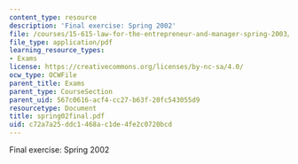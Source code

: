 ```yaml
---
content_type: resource
description: 'Final exercise: Spring 2002'
file: /courses/15-615-law-for-the-entrepreneur-and-manager-spring-2003/c72a7a25ddc1468ac1de4fe2c0720bcd_spring02final.pdf
file_type: application/pdf
learning_resource_types:
- Exams
license: https://creativecommons.org/licenses/by-nc-sa/4.0/
ocw_type: OCWFile
parent_title: Exams
parent_type: CourseSection
parent_uid: 567c0616-acf4-cc27-b63f-20fc543055d9
resourcetype: Document
title: spring02final.pdf
uid: c72a7a25-ddc1-468a-c1de-4fe2c0720bcd
---
```

Final exercise: Spring 2002